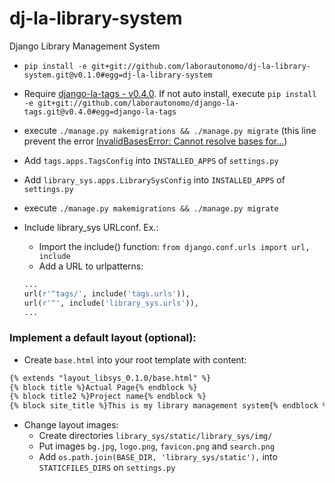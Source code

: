 # dj-la-library-system
Django Library Management System

- `pip install -e git+git://github.com/laborautonomo/dj-la-library-system.git@v0.1.0#egg=dj-la-library-system`
- Require [django-la-tags - v0.4.0](https://github.com/laborautonomo/django-la-tags/tree/v0.4.0). If not auto install, execute `pip install -e git+git://github.com/laborautonomo/django-la-tags.git@v0.4.0#egg=django-la-tags`
- execute `./manage.py makemigrations && ./manage.py migrate` (this line prevent the error [InvalidBasesError: Cannot resolve bases for...](http://stackoverflow.com/questions/30267237/invalidbaseserror-cannot-resolve-bases-for-modelstate-users-groupproxy))
- Add `tags.apps.TagsConfig` into `INSTALLED_APPS` of `settings.py` 
- Add `library_sys.apps.LibrarySysConfig` into `INSTALLED_APPS` of `settings.py` 
- execute `./manage.py makemigrations && ./manage.py migrate` 
- Include library_sys URLconf. Ex.: 
    - Import the include() function: `from django.conf.urls import url, include` 
    - Add a URL to urlpatterns:
    
    ``` python
    ...
    url(r'^tags/', include('tags.urls')),
    url(r'^', include('library_sys.urls')),
    ...
    ```

### Implement a default layout (optional): 
- Create `base.html` into your root template with content:
``` html
{% extends "layout_libsys_0.1.0/base.html" %}
{% block title %}Actual Page{% endblock %}
{% block title2 %}Project name{% endblock %}
{% block site_title %}This is my library management system{% endblock %}
```
- Change layout images:
    - Create directories `library_sys/static/library_sys/img/`
    - Put images `bg.jpg`, `logo.png`, `favicon.png` and `search.png`
    - Add `os.path.join(BASE_DIR, 'library_sys/static'),` into `STATICFILES_DIRS` on `settings.py`
